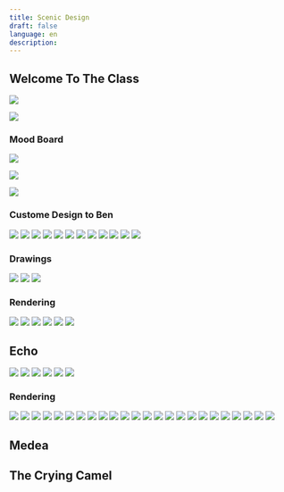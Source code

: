 ```yaml
---
title: Scenic Design
draft: false
language: en
description: 
---
```




## Welcome To The Class

![](/images/scenicdesign/class/title.jpg)

![](/images/scenicdesign/class/100.jpg)


### Mood Board


![](/images/scenicdesign/class/Mood/1.png)

![](/images/scenicdesign/class/Mood/2.png)

![](/images/scenicdesign/class/6.png)


### Custome Design to Ben

![](/images/scenicdesign/class/ben/1.jpg)
![](/images/scenicdesign/class/ben/2.jpg)
![](/images/scenicdesign/class/ben/3.jpg)
![](/images/scenicdesign/class/ben/4.jpg)
![](/images/scenicdesign/class/ben/5.jpg)
![](/images/scenicdesign/class/ben/6.jpg)
![](/images/scenicdesign/class/ben/7.jpg)
![](/images/scenicdesign/class/ben/8.jpg)
![](/images/scenicdesign/class/ben/9.jpg)
![](/images/scenicdesign/class/ben/10.jpg)
![](/images/scenicdesign/class/ben/11.jpg)
![](/images/scenicdesign/class/ben/12.jpg)


### Drawings

![](/images/scenicdesign/class/Drawings/1.png)
![](/images/scenicdesign/class/Drawings/2.png)
![](/images/scenicdesign/class/Drawings/3.png)


### Rendering

![](/images/scenicdesign/class/Rendering/1.png)
![](/images/scenicdesign/class/Rendering/2.png)
![](/images/scenicdesign/class/Rendering/3.png)
![](/images/scenicdesign/class/Rendering/4.png)
![](/images/scenicdesign/class/Rendering/5.png)
![](/images/scenicdesign/class/Rendering/6.png)


## Echo

![](/images/scenicdesign/class/Echo/1.png)
![](/images/scenicdesign/class/Echo/2.png)
![](/images/scenicdesign/class/Echo/3.png)
![](/images/scenicdesign/class/Echo/4.png)
![](/images/scenicdesign/class/Echo/5.png)
![](/images/scenicdesign/class/Echo/6.png)

### Rendering

![](/images/scenicdesign/class/Echo/Rendering/1.png)
![](/images/scenicdesign/class/Echo/Rendering/2.png)
![](/images/scenicdesign/class/Echo/Rendering/3.png)
![](/images/scenicdesign/class/Echo/Rendering/4.png)
![](/images/scenicdesign/class/Echo/Rendering/5.png)
![](/images/scenicdesign/class/Echo/Rendering/6.png)
![](/images/scenicdesign/class/Echo/Rendering/7.png)
![](/images/scenicdesign/class/Echo/Rendering/8.png)
![](/images/scenicdesign/class/Echo/Rendering/9.png)
![](/images/scenicdesign/class/Echo/Rendering/10.png)
![](/images/scenicdesign/class/Echo/Rendering/11.png)
![](/images/scenicdesign/class/Echo/Rendering/12.png)
![](/images/scenicdesign/class/Echo/Rendering/13.png)
![](/images/scenicdesign/class/Echo/Rendering/14.png)
![](/images/scenicdesign/class/Echo/Rendering/15.png)
![](/images/scenicdesign/class/Echo/Rendering/16.png)
![](/images/scenicdesign/class/Echo/Rendering/17.png)
![](/images/scenicdesign/class/Echo/Rendering/18.png)
![](/images/scenicdesign/class/Echo/Rendering/19.png)
![](/images/scenicdesign/class/Echo/Rendering/20.png)
![](/images/scenicdesign/class/Echo/Rendering/21.png)
![](/images/scenicdesign/class/Echo/Rendering/22.png)
![](/images/scenicdesign/class/Echo/Rendering/23.png)
![](/images/scenicdesign/class/Echo/Rendering/24.png)

## Medea




## The Crying Camel